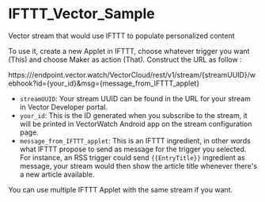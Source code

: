 # IFTTT_Vector_Sample
Vector stream that would use IFTTT to populate personalized content

To use it, create a new Applet in IFTTT, choose whatever trigger you want (This) and choose Maker as action (That). Construct the URL as follow :

https:///endpoint.vector.watch/VectorCloud/rest/v1/stream/{streamUUID}/webhook?id={your_id}&msg={message_from_IFTTT_applet}


- `streamUUID`: Your stream UUID can be found in the URL for your stream in Vector Developer portal.
- `your_id`: This is the ID generated when you subscribe to the stream, it will be printed in VectorWatch Android app on the stream configuration page.
- `message_from_IFTTT_applet`: This is an IFTTT ingredient, in other words what IFTTT propose to send as message for the trigger you selected. For instance, an RSS trigger could send `{{EntryTitle}}` ingredient as message, your stream would then show the article title whenever there's a new article available.

You can use multiple IFTTT Applet with the same stream if you want.
